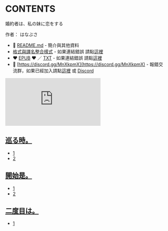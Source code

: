 # CONTENTS

婚約者は、私の妹に恋をする  

作者： はなぶさ  



- :closed_book: [README.md](README.md) - 簡介與其他資料
- [格式與譯名整合樣式](https://github.com/bluelovers/node-novel/blob/master/lib/locales/%E5%A9%9A%E7%B4%84%E8%80%85%E3%81%AF%E3%80%81%E7%A7%81%E3%81%AE%E5%A6%B9%E3%81%AB%E6%81%8B%E3%82%92%E3%81%99%E3%82%8B.ts) - 如果連結錯誤 請點[這裡](https://github.com/bluelovers/node-novel/blob/master/lib/locales/)
-  :heart: [EPUB](https://gitlab.com/demonovel/epub-txt/blob/master/syosetu/%E5%A9%9A%E7%B4%84%E8%80%85%E3%81%AF%E3%80%81%E7%A7%81%E3%81%AE%E5%A6%B9%E3%81%AB%E6%81%8B%E3%82%92%E3%81%99%E3%82%8B.epub) :heart:  ／ [TXT](https://gitlab.com/demonovel/epub-txt/blob/master/syosetu/out/%E5%A9%9A%E7%B4%84%E8%80%85%E3%81%AF%E3%80%81%E7%A7%81%E3%81%AE%E5%A6%B9%E3%81%AB%E6%81%8B%E3%82%92%E3%81%99%E3%82%8B.out.txt) - 如果連結錯誤 請點[這裡](https://gitlab.com/demonovel/epub-txt/blob/master/syosetu/)
- :mega: [https://discord.gg/MnXkpmX](https://discord.gg/MnXkpmX) - 報錯交流群，如果已經加入請點[這裡](https://discordapp.com/channels/467794087769014273/467794088285175809) 或 [Discord](https://discordapp.com/channels/@me)


![導航目錄](https://chart.apis.google.com/chart?cht=qr&chs=150x150&chl=https://gitlab.com/novel-group/txt-source/blob/master/syosetu/婚約者は、私の妹に恋をする/導航目錄.md "導航目錄")




## [巡る時。](00000_%E5%B7%A1%E3%82%8B%E6%99%82%E3%80%82)

- [1](00000_%E5%B7%A1%E3%82%8B%E6%99%82%E3%80%82/1.txt)
- [2](00000_%E5%B7%A1%E3%82%8B%E6%99%82%E3%80%82/2.txt)


## [開始是。](00010_%E9%96%8B%E5%A7%8B%E6%98%AF%E3%80%82)

- [1](00010_%E9%96%8B%E5%A7%8B%E6%98%AF%E3%80%82/1.txt)
- [2](00010_%E9%96%8B%E5%A7%8B%E6%98%AF%E3%80%82/2.txt)


## [二度目は。](00020_%E4%BA%8C%E5%BA%A6%E7%9B%AE%E3%81%AF%E3%80%82)

- [1](00020_%E4%BA%8C%E5%BA%A6%E7%9B%AE%E3%81%AF%E3%80%82/1.txt)

